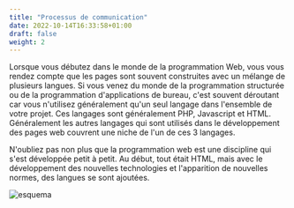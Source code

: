 ```yaml
---
title: "Processus de communication"
date: 2022-10-14T16:33:58+01:00
draft: false
weight: 2
---
```


Lorsque vous débutez dans le monde de la programmation Web, vous vous rendez compte que les pages sont souvent construites avec un mélange de plusieurs langues. Si vous venez du monde de la programmation structurée ou de la programmation d'applications de bureau, c'est souvent déroutant car vous n'utilisez généralement qu'un seul langage dans l'ensemble de votre projet. Ces langages sont généralement PHP, Javascript et HTML. Généralement les autres langages qui sont utilisés dans le développement des pages web couvrent une niche de l'un de ces 3 langages.

N'oubliez pas non plus que la programmation web est une discipline qui s'est développée petit à petit. Au début, tout était HTML, mais avec le développement des nouvelles technologies et l'apparition de nouvelles normes, des langues se sont ajoutées.

![esquema](/images/esquema.jpg)